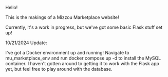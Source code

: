 Hello!

This is the makings of a Mizzou Marketplace website!

Currently, it's a work in progress, but we've got some basic Flask stuff set up!

10/21/2024 Update:

I've got a Docker environment up and running! Navigate to mu_marketplace_env and run docker compose up -d to install the MySQL container. I haven't gotten around to getting it to work with the Flask app yet, but feel free to play around with the database.